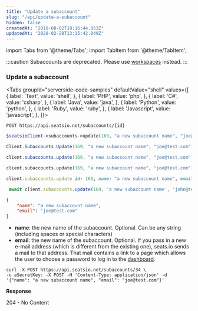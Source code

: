 ```yaml
---
title: "Update a subaccount"
slug: "/api/update-a-subaccount"
hidden: false
createdAt: "2018-08-02T10:16:44.053Z"
updatedAt: "2020-02-28T13:15:42.049Z"
---
```


import Tabs from '@theme/Tabs';
import TabItem from '@theme/TabItem';


:::caution 
Subaccounts are deprecated. Please use [workspaces](/docs/api/workspaces) instead.
:::

### Update a subaccount



<Tabs 
  groupId="serverside-code-samples"
  defaultValue="shell"
  values={[
{ label: 'Text', value: 'shell', },
{ label: 'PHP', value: 'php', },
{ label: 'C#', value: 'csharp', },
{ label: 'Java', value: 'java', },
{ label: 'Python', value: 'python', },
{ label: 'Ruby', value: 'ruby', },
{ label: 'Javascript', value: 'javascript', },
]}>
<TabItem value='shell'>

```shell
POST https://api.seatsio.net/subaccounts/{id}
```

</TabItem>
<TabItem value='php'>

```php
$seatsioClient->subaccounts->update(169, "a new subaccount name", "joe@test.com");
```

</TabItem>
<TabItem value='csharp'>

```csharp
Client.Subaccounts.Update(169, "a new subaccount name", "joe@test.com");
```

</TabItem>
<TabItem value='java'>

```java
client.subaccounts.update(169, "a new subaccount name", "joe@test.com");
```

</TabItem>
<TabItem value='python'>

```python
client.subaccounts.update(169, "a new subaccount name", "joe@test.com")
```

</TabItem>
<TabItem value='ruby'>

```ruby
client.subaccounts.update id: 169, name: "a new subaccount name", email: "joe@test.com"
```

</TabItem>
<TabItem value='javascript'>

```javascript
 await client.subaccounts.update(169, 'a new subaccount name', 'john@test.com');
```

</TabItem>
</Tabs>





```json
{
    "name": "a new subaccount name",
    "email": "joe@test.com"
}
```

* **name**: the new name of the subaccount. Optional. Can be any string (including spaces or special characters)
* **email**: the new name of the subaccount. Optional. If you pass in a new e-mail address (which is different from the existing one), seats.io sends a mail to that address. That mail contains a link to a page which allows the user to choose a password to log in to the [dashboard](https://app.seats.io).

```shell
curl -X POST https://api.seatsio.net/subaccounts/34 \
-u aSecretKey: -X POST -H 'Content-Type: application/json' -d '{"name": "a new subaccount name", "email": "joe@test.com"}'
```

**Response**

204 - No Content
